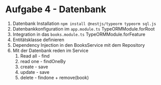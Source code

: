 # Aufgabe 4 - Datenbank

1. Datenbank Installation `npm install @nestjs/typeorm typeorm sql.js`
2. Datenbankkonfiguration im `app.module.ts` TypeORMModule.forRoot
3. Integration in das `books.module.ts` TypeORMModule.forFeature
4. Entitätsklasse definieren
5. Dependency Injection in den BooksService mit dem Repository
6. Mit der Datenbank reden im Service
   1. Read all - find
   2. read one - findOneBy
   3. create - save
   4. update - save
   5. delete - findone + remove(book)